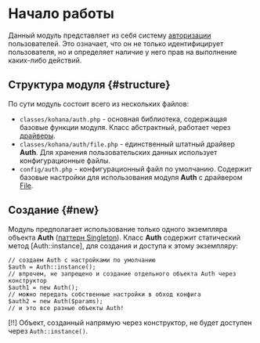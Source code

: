 # Начало работы

Данный модуль представляет из себя систему [авторизации](http://ru.wikipedia.org/wiki/%D0%90%D0%B2%D1%82%D0%BE%D1%80%D0%B8%D0%B7%D0%B0%D1%86%D0%B8%D1%8F)
 пользователей. Это означает, что он не только идентифицирует пользователя, но и определяет наличие у него прав на
 выполнение каких-либо действий.

## Структура модуля {#structure}

По сути модуль состоит всего из нескольких файлов:

 * `classes/kohana/auth.php` - основная библиотека, содержащая базовые функции модуля. Класс абстрактный, работает через
   [драйверы](auth/drivers).
 * `classes/kohana/auth/file.php` - единственный штатный драйвер **Auth**. Для хранения пользовательских данных использует
   конфигурационные файлы.
 * `config/auth.php` - конфигурационный файл по умолчанию. Содержит базовые настройки для использования модуля **Auth** с
   драйвером [File](auth/file/basic).

## Создание {#new}

Модуль предполагает использование только одного экземпляра объекта **Auth** ([паттерн Singleton](http://ru.wikipedia.org/wiki/%D0%9E%D0%B4%D0%B8%D0%BD%D0%BE%D1%87%D0%BA%D0%B0_(%D1%88%D0%B0%D0%B1%D0%BB%D0%BE%D0%BD_%D0%BF%D1%80%D0%BE%D0%B5%D0%BA%D1%82%D0%B8%D1%80%D0%BE%D0%B2%D0%B0%D0%BD%D0%B8%D1%8F))).
 Класс **Auth** содержит статический метод [Auth::instance], для создания и доступа к этому экземпляру:

	// создаем Auth с настройками по умолчанию
	$auth = Auth::instance();
	// впрочем, не запрещено и создание отдельного объекта Auth через конструктор
	$auth1 = new Auth();
	// можно передать собственные настройки в обход конфига
	$auth2 = new Auth($params);
	// и это все разные объекты Auth!

[!!] Объект, созданный напрямую через конструктор, не будет доступен через `Auth::instance()`.

